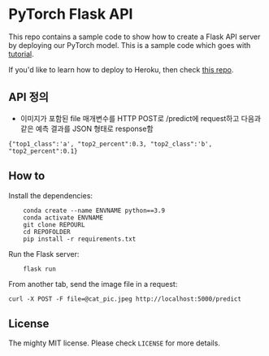 # PyTorch Flask API

This repo contains a sample code to show how to create a Flask API server by deploying our PyTorch model. This is a sample code which goes with [tutorial](https://pytorch.org/tutorials/intermediate/flask_rest_api_tutorial.html).

If you'd like to learn how to deploy to Heroku, then check [this repo](https://github.com/avinassh/pytorch-flask-api-heroku).


## API 정의
- 이미지가 포함된 file 매개변수를 HTTP POST로 /predict에 request하고 다음과 같은 예측 결과를 JSON 형태로 response함

```
{"top1_class":'a', "top2_percent":0.3, "top2_class":'b', "top2_percent":0.1}
``` 


## How to 

Install the dependencies:

```
    conda create --name ENVNAME python==3.9
    conda activate ENVNAME
    git clone REPOURL
    cd REPOFOLDER
    pip install -r requirements.txt

```


Run the Flask server:
```
    flask run

```


From another tab, send the image file in a request:

    curl -X POST -F file=@cat_pic.jpeg http://localhost:5000/predict


## License

The mighty MIT license. Please check `LICENSE` for more details.
